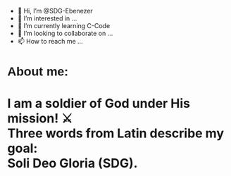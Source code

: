 - 👋 Hi, I’m @SDG-Ebenezer
- 👀 I’m interested in ...
- 🌱 I’m currently learning C-Code
- 💞️ I’m looking to collaborate on ...
- 📫 How to reach me ...

<!---
SDG-Ebenezer/SDG-Ebenezer is a ✨ special ✨ repository because its `README.md` (this file) appears on your GitHub profile.
You can click the Preview link to take a look at your changes.
--->

<h1 style="font-family:Trebuchet, Helvetica, Arial, sans serif;">About me:<h1>
  <p style="font-size:"16px">I am a soldier of God under His mission! ⚔️
    <br>
    Three words from Latin describe my goal:
    <br>
    <b>S</b>oli <b>D</b>eo <b>G</b>loria (SDG).
  </p>

